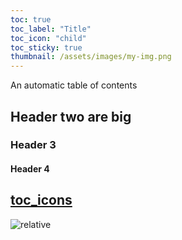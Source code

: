 ```yaml
---
toc: true
toc_label: "Title"
toc_icon: "child"
toc_sticky: true
thumbnail: /assets/images/my-img.png
---
```


An automatic table of contents



## Header two are big

### Header 3

#### Header 4

## [toc_icons](https://fontawesome.com/icons?d=gallery&s=solid&m=free)

![relative](../assets/images/my-img.png)
